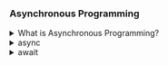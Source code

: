 ### Asynchronous Programming

<details>
  <summary>What is Asynchronous Programming?</summary>
  Asynchronous programming is a way of writing code that allows multiple tasks to run independently without blocking the main program, making it responsive and efficient, especially for time-consuming operations. 
</details>
<details>
 <summary>async</summary> 
  Marks a method as asynchronous. When you declare a method with async, it can contain await expressions and run without blocking the main thread.
</details>
<details>
   <summary>await</summary>
   Pauses the execution of an async method until the awaited task is complete. This allows other tasks to continue running without blocking.
</details>
